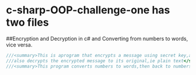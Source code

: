 # c-sharp-OOP-challenge-one has two files
##Encryption and Decryption in c# and Converting from numbers to words, vice versa.
  ```c#
///<summary>This is aprogram that encrypts a message using secret key,and
///also decrypts the encrypted message to its original,ie plain text</sumary>
///<summary>This program converts numbers to words,then back to numbers</sumary>
  
  ```
  
